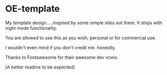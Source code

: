 # OE-template
My template design.....inspired by some simple sites out there. It ships with night mode functionality.




You are allowed to use this as you wish; personal or for commercial use.

I wouldn't even mind if you don't credit me. honestly.








Thanks to Fontawesome for their awesome dev icons.

[A better readme to be expected]
